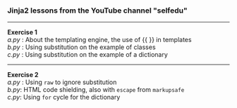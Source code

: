 ### Jinja2 lessons from the YouTube channel "selfedu"  
___
**Exercise 1**  
*a.py* : About the templating engine, the use of {{ }} in templates  
*b.py* : Using substitution on the example of classes  
*c.py* : Using substitution on the example of a dictionary    
___
**Exercise 2**  
*a.py* : Using `raw` to ignore substitution  
*b.py*: HTML code shielding, also with `escape` from `markupsafe`  
*c.py*: Using `for` cycle for the dictionary
